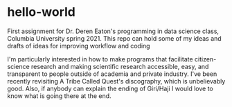 # hello-world
First assignment for Dr. Deren Eaton's programming in data science class, Columbia University spring 2021. This repo can hold some of my ideas and drafts of ideas for improving workflow and coding

I'm particularly interested in how to make programs that facilitate citizen-science research and making scientific research accessible, easy, and transparent to people outside of academia and private industry. 
I've been recently revisiting A Tribe Called Quest's discography, which is unbelievably good. 
Also, if anybody can explain the ending of Giri/Haji I would love to know what is going there at the end.
